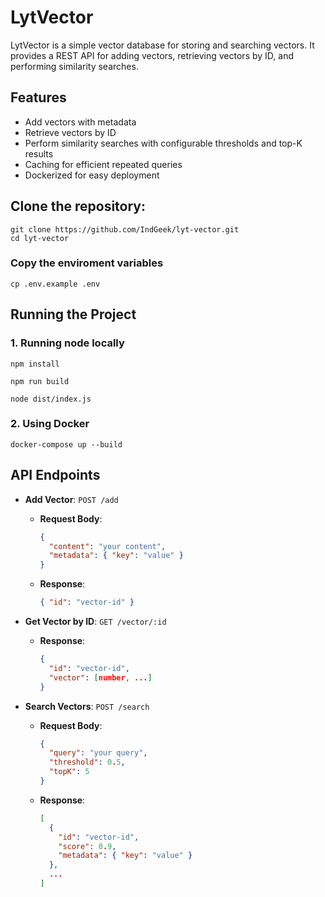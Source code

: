 # LytVector

LytVector is a simple vector database for storing and searching vectors. It provides a REST API for adding vectors, retrieving vectors by ID, and performing similarity searches.

## Features

- Add vectors with metadata
- Retrieve vectors by ID
- Perform similarity searches with configurable thresholds and top-K results
- Caching for efficient repeated queries
- Dockerized for easy deployment

## Clone the repository:
```
git clone https://github.com/IndGeek/lyt-vector.git
cd lyt-vector
```

### Copy the enviroment variables
```
cp .env.example .env
```

## Running the Project
### 1. Running node locally
```
npm install

npm run build

node dist/index.js
```

### 2. Using Docker
```
docker-compose up --build
```

## API Endpoints

- **Add Vector**: `POST /add`
    - **Request Body**: 
      ```json
      { 
        "content": "your content", 
        "metadata": { "key": "value" } 
      }
      ```
    - **Response**:
      ```json
      { "id": "vector-id" }
      ```

- **Get Vector by ID**: `GET /vector/:id`
    - **Response**:
      ```json
      { 
        "id": "vector-id", 
        "vector": [number, ...] 
      }
      ```

- **Search Vectors**: `POST /search`
    - **Request Body**:
      ```json
      { 
        "query": "your query", 
        "threshold": 0.5, 
        "topK": 5 
      }
      ```
    - **Response**:
      ```json
      [
        { 
          "id": "vector-id", 
          "score": 0.9, 
          "metadata": { "key": "value" } 
        },
        ...
      ]
      ```
